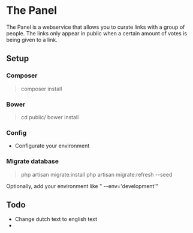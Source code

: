 # The Panel

The Panel is a webservice that allows you to curate links with a group of people. The links only appear in public when a certain amount of votes is being given to a link.

## Setup

### Composer

> composer install

### Bower

> cd public/
> bower install

### Config

- Configurate your environment

### Migrate database

> php artisan migrate:install
> php artisan migrate:refresh --seed

Optionally, add your environment like " --env='development'"

## Todo

- Change dutch text to english text
-